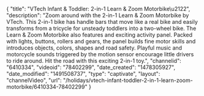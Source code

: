 {
    "title": "VTech Infant & Toddler: 2-in-1 Learn & Zoom Motorbike\u2122",
    "description": "Zoom around with the 2-in-1 Learn & Zoom Motorbike by VTech. This 2-in-1 bike has handle bars that move like a real bike and easily transforms from a tricycle for unsteady toddlers into a two-wheel bike. The Learn & Zoom Motorbike also features and exciting activity panel. Packed with lights, buttons, rollers and gears, the panel builds fine motor skills and introduces objects, colors, shapes and road safety. Playful music and motorcycle sounds triggered by the motion sensor encourage little drivers to ride around. Hit the road with this exciting 2-in-1 toy.",
    "channelid": "6410334",
    "videoid": "78402299",
    "date_created": "1478305927",
    "date_modified": "1491508737",
    "type": "captivate",
    "layout": "channelVideo",
    "url": "\/holidays\/vtech-infant-toddler-2-in-1-learn-zoom-motorbike\/6410334-78402299"
}